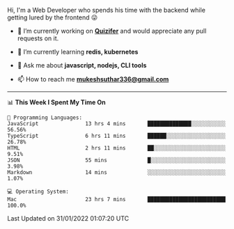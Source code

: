 Hi, I'm a Web Developer who spends his time with the backend while getting lured by the frontend 😜

- 🔭 I’m currently working on **[Quizifer](https://github.com/SutharMukesh/Quizifer/)** and would appreciate any pull requests on it.

- 🌱 I’m currently learning **redis, kubernetes**

- 💬 Ask me about **javascript, nodejs, CLI tools**

- 📫 How to reach me **mukeshsuthar336@gmail.com**

---
<!--START_SECTION:waka-->
📊 **This Week I Spent My Time On** 

```text
💬 Programming Languages: 
JavaScript               13 hrs 4 mins       ██████████████░░░░░░░░░░░   56.56% 
TypeScript               6 hrs 11 mins       ██████░░░░░░░░░░░░░░░░░░░   26.78% 
HTML                     2 hrs 11 mins       ██░░░░░░░░░░░░░░░░░░░░░░░   9.51% 
JSON                     55 mins             █░░░░░░░░░░░░░░░░░░░░░░░░   3.98% 
Markdown                 14 mins             ░░░░░░░░░░░░░░░░░░░░░░░░░   1.07%

💻 Operating System: 
Mac                      23 hrs 7 mins       █████████████████████████   100.0%

```


 Last Updated on 31/01/2022 01:07:20 UTC
<!--END_SECTION:waka-->
